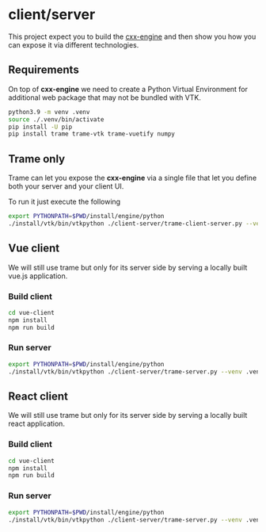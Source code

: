 # client/server

This project expect you to build the [cxx-engine](./cxx-engine/README.md) and then show you how you can expose it via different technologies.

## Requirements

On top of **cxx-engine** we need to create a Python Virtual Environment for additional web package that may not be bundled with VTK.

```bash
python3.9 -m venv .venv
source ./.venv/bin/activate
pip install -U pip
pip install trame trame-vtk trame-vuetify numpy
```

## Trame only

Trame can let you expose the **cxx-engine** via a single file that let you define both your server and your client UI.

To run it just execute the following

```bash
export PYTHONPATH=$PWD/install/engine/python
./install/vtk/bin/vtkpython ./client-server/trame-client-server.py --venv .venv
```

## Vue client

We will still use trame but only for its server side by serving a locally built vue.js application.

### Build client

```bash
cd vue-client
npm install
npm run build
```

### Run server

```bash
export PYTHONPATH=$PWD/install/engine/python
./install/vtk/bin/vtkpython ./client-server/trame-server.py --venv .venv --content ./client-server/vue-client/dist
```

## React client

We will still use trame but only for its server side by serving a locally built react application.

### Build client

```bash
cd vue-client
npm install
npm run build
```

### Run server

```bash
export PYTHONPATH=$PWD/install/engine/python
./install/vtk/bin/vtkpython ./client-server/trame-server.py --venv .venv --content ./client-server/react-client/dist
```